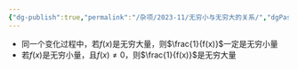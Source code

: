 ```yaml
---
{"dg-publish":true,"permalink":"/杂项/2023-11/无穷小与无穷大的关系/","dgPassFrontmatter":true}
---
```


- 同一个变化过程中，若$f(x)$是无穷大量，则$\frac{1}{f(x)}$一定是无穷小量
- 若$f(x)$是无穷小量，且$f(x) \neq 0$，则$\frac{1}{f(x)}$是无穷大量